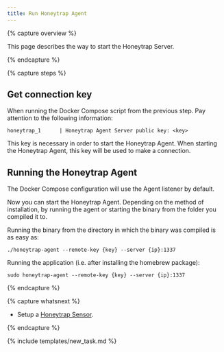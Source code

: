 ```yaml
---
title: Run Honeytrap Agent
---
```


{% capture overview %}

This page describes the way to start the Honeytrap Server.

{% endcapture %}


{% capture steps %}

## Get connection key

When running the Docker Compose script from the previous step. Pay attention to the following information:

```
honeytrap_1      | Honeytrap Agent Server public key: <key>
```

This key is necessary in order to start the Honeytrap Agent. When starting the Honeytrap Agent, this key will be used to make a connection.

## Running the Honeytrap Agent

The Docker Compose configuration will use the Agent listener by default.

Now you can start the Honeytrap Agent. Depending on the method of installation, by running the agent or starting the binary from the folder you compiled it to.

Running the binary from the directory in which the binary was compiled is as easy as:

```
./honeytrap-agent --remote-key {key} --server {ip}:1337
```

Running the application (i.e. after installing the homebrew package):

```
sudo honeytrap-agent --remote-key {key} --server {ip}:1337
```

{% endcapture %}


{% capture whatsnext %}

* Setup a [Honeytrap Sensor](/docs/setup/sensor/install-sensor/).

{% endcapture %}

{% include templates/new_task.md %}
